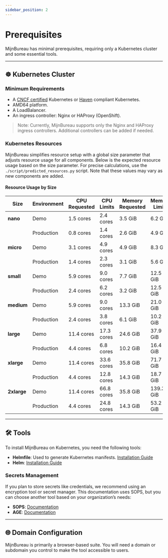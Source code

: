 ```yaml
---
sidebar_position: 2
---
```


# Prerequisites

MijnBureau has minimal prerequisites, requiring only a Kubernetes cluster and some essential tools.

---

## ☸️ Kubernetes Cluster

### Minimum Requirements

- A [CNCF certified](https://www.cncf.io/training/certification/software-conformance/) Kubernetes or [Haven](https://haven.commonground.nl/) compliant Kubernetes.
- AMD64 platform.
- A LoadBalancer.
- An ingress controller: Nginx or HAProxy (OpenShift).

> Note: Currently, MijnBureau supports only the Nginx and HAProxy ingress controllers. Additional controllers can be added if needed.

### Kubernetes Resources

MijnBureau simplifies resource setup with a global size parameter that adjusts resource usage for all components. Below is the expected resource usage based on the size parameter. For precise calculations, use the `./script/predicted_resources.py` script. Note that these values may vary as new components are added.

#### Resource Usage by Size

| Size        | Environment | CPU Requested | CPU Limits | Memory Requested | Memory Limits |
| ----------- | ----------- | ------------- | ---------- | ---------------- | ------------- |
| **nano**    | Demo        | 1.5 cores     | 2.4 cores  | 3.5 GiB          | 6.2 GiB       |
|             | Production  | 0.8 cores     | 1.4 cores  | 2.6 GiB          | 4.9 GiB       |
| **micro**   | Demo        | 3.1 cores     | 4.9 cores  | 4.9 GiB          | 8.3 GiB       |
|             | Production  | 1.4 cores     | 2.3 cores  | 3.1 GiB          | 5.6 GiB       |
| **small**   | Demo        | 5.9 cores     | 9.0 cores  | 7.7 GiB          | 12.5 GiB      |
|             | Production  | 2.4 cores     | 6.2 cores  | 3.2 GiB          | 12.5 GiB      |
| **medium**  | Demo        | 5.9 cores     | 9.0 cores  | 13.3 GiB         | 21.0 GiB      |
|             | Production  | 2.4 cores     | 3.8 cores  | 6.1 GiB          | 10.2 GiB      |
| **large**   | Demo        | 11.4 cores    | 17.3 cores | 24.6 GiB         | 37.9 GiB      |
|             | Production  | 4.4 cores     | 6.8 cores  | 10.2 GiB         | 16.4 GiB      |
| **xlarge**  | Demo        | 11.4 cores    | 33.6 cores | 35.8 GiB         | 71.7 GiB      |
|             | Production  | 4.4 cores     | 12.8 cores | 14.3 GiB         | 18.7 GiB      |
| **2xlarge** | Demo        | 11.4 cores    | 66.8 cores | 35.8 GiB         | 139.3 GiB     |
|             | Production  | 4.4 cores     | 24.8 cores | 14.3 GiB         | 53.2 GiB      |

---

## 🛠️ Tools

To install MijnBureau on Kubernetes, you need the following tools:

- **Helmfile**: Used to generate Kubernetes manifests. [Installation Guide](https://helmfile.readthedocs.io/en/latest/#installation)
- **Helm**: [Installation Guide](https://helm.sh/docs/intro/install/)

### Secrets Management

If you plan to store secrets like credentials, we recommend using an encryption tool or secret manager. This documentation uses SOPS, but you can choose another tool based on your organization’s needs:

- **SOPS**: [Documentation](https://getsops.io/)
- **AGE**: [Documentation](https://github.com/FiloSottile/age)

---

## 🌐 Domain Configuration

MijnBureau is primarily a browser-based suite. You will need a domain or subdomain you control to make the tool accessible to users.
